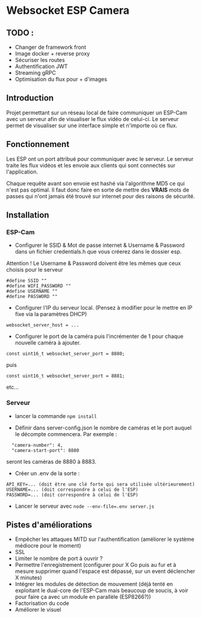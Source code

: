 


# Websocket ESP Camera

## TODO : 

- Changer de framework front
- Image docker + reverse proxy
- Sécuriser les routes
- Authentification JWT
- Streaming gRPC
- Optimisation du flux pour + d'images

## Introduction

Projet permettant sur un réseau local de faire communiquer un ESP-Cam avec un serveur afin de visualiser le flux vidéo de celui-ci.
Le serveur permet de visualiser sur une interface simple et n'importe où ce flux.

## Fonctionnement

Les ESP ont un port attribué pour communiquer avec le serveur. 
Le serveur traite les flux vidéos et les envoie aux clients qui sont connectés sur l'application.

Chaque requête avant son envoie est hashé via l'algorithme MD5 ce qui n'est pas optimal. Il faut donc faire en sorte de mettre des **VRAIS** mots de passes qui n'ont jamais été trouvé sur internet pour des raisons de sécurité.

## Installation

### ESP-Cam

+ Configurer le SSID & Mot de passe internet & Username & Password dans un fichier credentials.h que vous créerez dans le dossier esp.

Attention ! Le Username & Password doivent être les mêmes que ceux choisis pour le serveur

```
#define SSID ""
#define WIFI_PASSWORD ""
#define USERNAME ""
#define PASSWORD ""
```

+ Configurer l'IP du serveur local. (Pensez à modifier pour le mettre en IP fixe via la paramètres DHCP)

```
websocket_server_host = ...
```

+ Configurer le port de la caméra puis l'incrémenter de 1 pour chaque nouvelle caméra à ajouter.

```
const uint16_t websocket_server_port = 8880;
```
puis
```
const uint16_t websocket_server_port = 8881;
```

etc...

### Serveur 


+ lancer la commande `npm install`

+ Définir dans server-config.json le nombre de caméras et le port auquel le décompte commencera.
Par exemple : 
```
  "camera-number": 4,
  "camera-start-port": 8880
```
seront les caméras de 8880 à 8883.

+ Créer un .env de la sorte : 

```
API_KEY=... (doit être une clé forte qui sera utilisée ultérieurement)
USERNAME=... (doit correspondre à celui de l'ESP)
PASSWORD=... (doit correspondre à celui de l'ESP)
```

+ Lancer le serveur avec `node --env-file=.env server.js`

## Pistes d'améliorations

+ Empêcher les attaques MITD sur l'authentification (améliorer le système médiocre pour le moment)
+ SSL
+ Limiter le nombre de port à ouvrir ?
+ Permettre l'enregistrement (configurer pour X Go puis au fur et à mesure supprimer quand l'espace est dépassé, sur un event déclencher X minutes)
+ Intégrer les modules de détection de mouvement (déjà tenté en exploitant le dual-core de l'ESP-Cam mais beaucoup de soucis, à voir pour faire ça avec un module en parallèle (ESP8266?))
+ Factorisation du code
+ Améliorer le visuel

